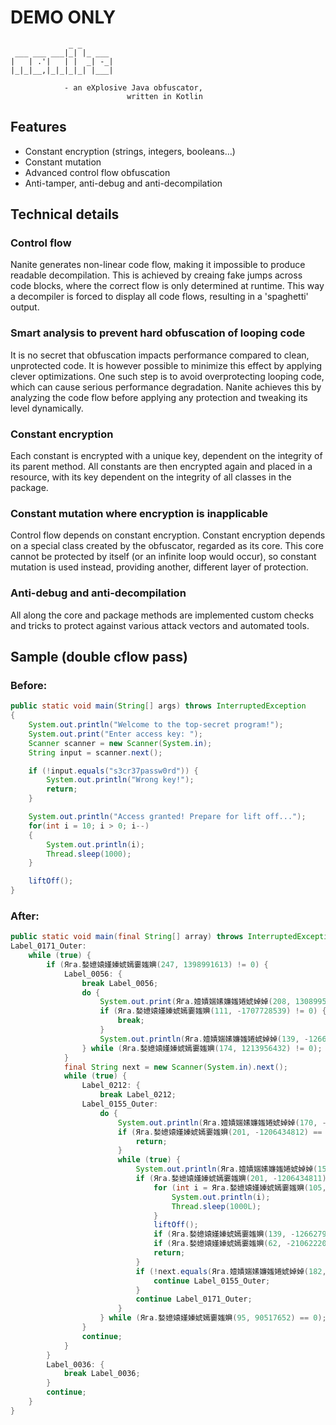# DEMO ONLY
```
             _ _
 ___ ___ ___|_| |_ ___
|   | .'|   | |  _| -_|
|_|_|__,|_|_|_|_| |___|

            - an eXplosive Java obfuscator,
                          written in Kotlin
```

## Features
- Constant encryption (strings, integers, booleans…)
- Constant mutation
- Advanced control flow obfuscation
- Anti-tamper, anti-debug and anti-decompilation

## Technical details

### Control flow
Nanite generates non-linear code flow, making it impossible to produce readable decompilation. This is achieved by creaing fake jumps across code blocks, where the correct flow is only determined at runtime. This way a decompiler is forced to display all code flows, resulting in a 'spaghetti' output.

### Smart analysis to prevent hard obfuscation of looping code
It is no secret that obfuscation impacts performance compared to clean, unprotected code. It is however possible to minimize this effect by applying clever optimizations. One such step is to avoid overprotecting looping code, which can cause serious performance degradation. Nanite achieves this by analyzing the code flow before applying any protection and tweaking its level dynamically.

### Constant encryption
Each constant is encrypted with a unique key, dependent on the integrity of its parent method. All constants are then encrypted again and placed in a resource, with its key dependent on the integrity of all classes in the package.

### Constant mutation where encryption is inapplicable
Control flow depends on constant encryption. Constant encryption depends on a special class created by the obfuscator, regarded as its core. This core cannot be protected by itself (or an infinite loop would occur), so constant mutation is used instead, providing another, different layer of protection.

### Anti-debug and anti-decompilation
All along the core and package methods are implemented custom checks and tricks to protect against various attack vectors and automated tools.

## Sample (double cflow pass)

### Before:
```java
public static void main(String[] args) throws InterruptedException
{
    System.out.println("Welcome to the top-secret program!");
    System.out.print("Enter access key: ");
    Scanner scanner = new Scanner(System.in);
    String input = scanner.next();

    if (!input.equals("s3cr37passw0rd")) {
        System.out.println("Wrong key!");
        return;
    }

    System.out.println("Access granted! Prepare for lift off...");
    for(int i = 10; i > 0; i--)
    {
        System.out.println(i);
        Thread.sleep(1000);
    }

    liftOff();
}
```

### After:
```java
public static void main(final String[] array) throws InterruptedException {
Label_0171_Outer:
    while (true) {
        if (Яга.媝嬑媴嫤嫀婋嫣嫑媸嬹(247, 1398991613) != 0) {
            Label_0056: {
                break Label_0056;
                do {
                    System.out.print(Яга.嬄嫧媏嫊嬚媸婘婋婥婥(208, 1308995631));
                    if (Яга.媝嬑媴嫤嫀婋嫣嫑媸嬹(111, -1707728539) != 0) {
                        break;
                    }
                    System.out.println(Яга.嬄嫧媏嫊嬚媸婘婋婥婥(139, -1266279197));
                } while (Яга.媝嬑媴嫤嫀婋嫣嫑媸嬹(174, 1213956432) != 0);
            }
            final String next = new Scanner(System.in).next();
            while (true) {
                Label_0212: {
                    break Label_0212;
                Label_0155_Outer:
                    do {
                        System.out.println(Яга.嬄嫧媏嫊嬚媸婘婋婥婥(170, -239615015));
                        if (Яга.媝嬑媴嫤嫀婋嫣嫑媸嬹(201, -1206434812) == 0) {
                            return;
                        }
                        while (true) {
                            System.out.println(Яга.嬄嫧媏嫊嬚媸婘婋婥婥(155, 1362758505));
                            if (Яга.媝嬑媴嫤嫀婋嫣嫑媸嬹(201, -1206434811) != 0) {
                                for (int i = Яга.媝嬑媴嫤嫀婋嫣嫑媸嬹(105, 1874841287); i > 0; --i) {
                                    System.out.println(i);
                                    Thread.sleep(1000L);
                                }
                                liftOff();
                                if (Яга.媝嬑媴嫤嫀婋嫣嫑媸嬹(139, -1266279184) != 0) {}
                                if (Яга.媝嬑媴嫤嫀婋嫣嫑媸嬹(62, -2106222095) != 0 && Яга.媝嬑媴嫤嫀婋嫣嫑媸嬹(113, 2143052947) != 0) {}
                                return;
                            }
                            if (!next.equals(Яга.嬄嫧媏嫊嬚媸婘婋婥婥(182, -736775119))) {
                                continue Label_0155_Outer;
                            }
                            continue Label_0171_Outer;
                        }
                    } while (Яга.媝嬑媴嫤嫀婋嫣嫑媸嬹(95, 90517652) == 0);
                }
                continue;
            }
        }
        Label_0036: {
            break Label_0036;
        }
        continue;
    }
}
```
